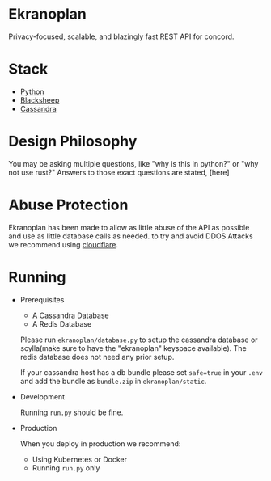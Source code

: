 # Ekranoplan
Privacy-focused, scalable, and blazingly fast REST API for concord.

# Stack

- [Python](https://python.org)
- [Blacksheep](https://github.com/Neoteroi/BlackSheep)
- [Cassandra](https://cassandra.apache.org)

# Design Philosophy
You may be asking multiple questions, like "why is this in python?" or "why not use rust?"
Answers to those exact questions are stated, [here]


# Abuse Protection
Ekranoplan has been made to allow as little abuse of the API as possible
and use as little database calls as needed.
to try and avoid DDOS Attacks we recommend using [cloudflare](https://cloudflare.com).

# Running

- Prerequisites
    - A Cassandra Database
    - A Redis Database

    Please run `ekranoplan/database.py` to setup the 
    cassandra database or scylla(make sure to have the "ekranoplan" keyspace available).
    The redis database does not need any prior setup.

    If your cassandra host has a db bundle please set `safe=true` in your `.env` 
    and add the bundle as `bundle.zip` in `ekranoplan/static`.

- Development
    
    Running `run.py` should be fine.

- Production
    
    When you deploy in production we recommend:
    
    - Using Kubernetes or Docker
    - Running `run.py` only

